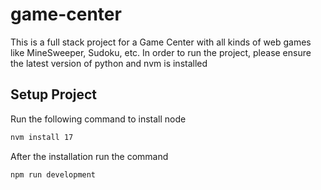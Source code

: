 # game-center
This is a full stack project for a Game Center with all kinds of web games like MineSweeper, Sudoku, etc.
In order to run the project, please ensure the latest version of python and nvm is installed

## Setup Project
Run the following command to install node
```sh
nvm install 17
```
After the installation run the command
```sh
npm run development
```
